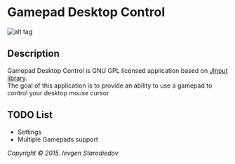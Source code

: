 Gamepad Desktop Control
===============
![alt tag](http://oi62.tinypic.com/2hz0p6p.jpg)

## Description
Gamepad Desktop Control is GNU GPL licensed application based on [JInput library](https://github.com/jinput/jinput). <br/>
The goal of this application is to provide an ability to use a gamepad to control your desktop mouse cursor

## TODO List

* Settings
* Multiple Gamepads support

*Copyright &copy; 2015. Ievgen Starodiedov*